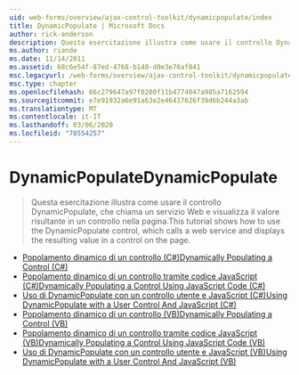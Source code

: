 ```yaml
---
uid: web-forms/overview/ajax-control-toolkit/dynamicpopulate/index
title: DynamicPopulate | Microsoft Docs
author: rick-anderson
description: Questa esercitazione illustra come usare il controllo DynamicPopulate, che chiama un servizio Web e visualizza il valore risultante in un controllo nella pagina.
ms.author: riande
ms.date: 11/14/2011
ms.assetid: 68c6e54f-87ed-4768-b140-d0e3e76af841
msc.legacyurl: /web-forms/overview/ajax-control-toolkit/dynamicpopulate
msc.type: chapter
ms.openlocfilehash: 66c279647a97f0200f11b4774047a985a7162594
ms.sourcegitcommit: e7e91932a6e91a63e2e46417626f39d6b244a3ab
ms.translationtype: MT
ms.contentlocale: it-IT
ms.lasthandoff: 03/06/2020
ms.locfileid: "78554257"
---
```

# <a name="dynamicpopulate"></a><span data-ttu-id="5f570-103">DynamicPopulate</span><span class="sxs-lookup"><span data-stu-id="5f570-103">DynamicPopulate</span></span>

> <span data-ttu-id="5f570-104">Questa esercitazione illustra come usare il controllo DynamicPopulate, che chiama un servizio Web e visualizza il valore risultante in un controllo nella pagina.</span><span class="sxs-lookup"><span data-stu-id="5f570-104">This tutorial shows how to use the DynamicPopulate control, which calls a web service and displays the resulting value in a control on the page.</span></span>

- [<span data-ttu-id="5f570-105">Popolamento dinamico di un controllo (C#)</span><span class="sxs-lookup"><span data-stu-id="5f570-105">Dynamically Populating a Control (C#)</span></span>](dynamically-populating-a-control-cs.md)
- [<span data-ttu-id="5f570-106">Popolamento dinamico di un controllo tramite codice JavaScript (C#)</span><span class="sxs-lookup"><span data-stu-id="5f570-106">Dynamically Populating a Control Using JavaScript Code (C#)</span></span>](dynamically-populating-a-control-using-javascript-code-cs.md)
- [<span data-ttu-id="5f570-107">Uso di DynamicPopulate con un controllo utente e JavaScript (C#)</span><span class="sxs-lookup"><span data-stu-id="5f570-107">Using DynamicPopulate with a User Control And JavaScript (C#)</span></span>](using-dynamicpopulate-with-a-user-control-and-javascript-cs.md)
- [<span data-ttu-id="5f570-108">Popolamento dinamico di un controllo (VB)</span><span class="sxs-lookup"><span data-stu-id="5f570-108">Dynamically Populating a Control (VB)</span></span>](dynamically-populating-a-control-vb.md)
- [<span data-ttu-id="5f570-109">Popolamento dinamico di un controllo tramite codice JavaScript (VB)</span><span class="sxs-lookup"><span data-stu-id="5f570-109">Dynamically Populating a Control Using JavaScript Code (VB)</span></span>](dynamically-populating-a-control-using-javascript-code-vb.md)
- [<span data-ttu-id="5f570-110">Uso di DynamicPopulate con un controllo utente e JavaScript (VB)</span><span class="sxs-lookup"><span data-stu-id="5f570-110">Using DynamicPopulate with a User Control And JavaScript (VB)</span></span>](using-dynamicpopulate-with-a-user-control-and-javascript-vb.md)
